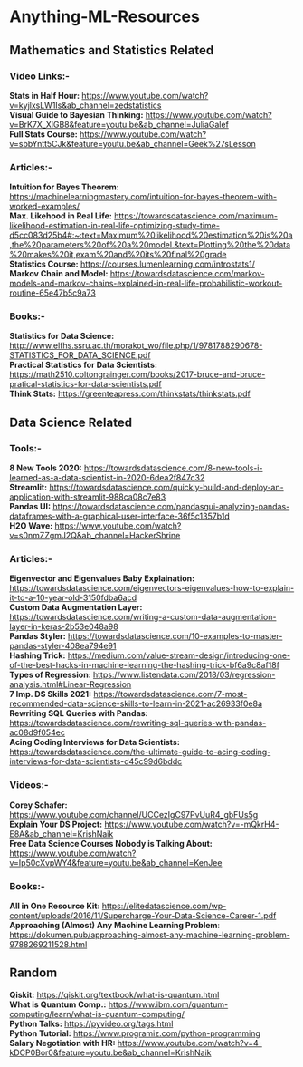 # Anything-ML-Resources
## Mathematics and Statistics Related
### Video Links:-
**Stats in Half Hour:** https://www.youtube.com/watch?v=kyjlxsLW1Is&ab_channel=zedstatistics \
**Visual Guide to Bayesian Thinking:** https://www.youtube.com/watch?v=BrK7X_XlGB8&feature=youtu.be&ab_channel=JuliaGalef \
**Full Stats Course:** https://www.youtube.com/watch?v=sbbYntt5CJk&feature=youtu.be&ab_channel=Geek%27sLesson 

### Articles:-
**Intuition for Bayes Theorem:** https://machinelearningmastery.com/intuition-for-bayes-theorem-with-worked-examples/ \
**Max. Likehood in Real Life:** https://towardsdatascience.com/maximum-likelihood-estimation-in-real-life-optimizing-study-time-d5cc083d25b4#:~:text=Maximum%20likelihood%20estimation%20is%20a,the%20parameters%20of%20a%20model.&text=Plotting%20the%20data%20makes%20it,exam%20and%20its%20final%20grade \
**Statistics Course:** https://courses.lumenlearning.com/introstats1/ \
**Markov Chain and Model:** https://towardsdatascience.com/markov-models-and-markov-chains-explained-in-real-life-probabilistic-workout-routine-65e47b5c9a73

### Books:-
**Statistics for Data Science:** http://www.elfhs.ssru.ac.th/morakot_wo/file.php/1/9781788290678-STATISTICS_FOR_DATA_SCIENCE.pdf \
**Practical Statistics for Data Scientists:** https://math2510.coltongrainger.com/books/2017-bruce-and-bruce-pratical-statistics-for-data-scientists.pdf \
**Think Stats:** https://greenteapress.com/thinkstats/thinkstats.pdf

## Data Science Related
### Tools:-
**8 New Tools 2020:** https://towardsdatascience.com/8-new-tools-i-learned-as-a-data-scientist-in-2020-6dea2f847c32 \
**Streamlit:** https://towardsdatascience.com/quickly-build-and-deploy-an-application-with-streamlit-988ca08c7e83 \
**Pandas UI:** https://towardsdatascience.com/pandasgui-analyzing-pandas-dataframes-with-a-graphical-user-interface-36f5c1357b1d \
**H2O Wave:** https://www.youtube.com/watch?v=s0nmZZgmJ2Q&ab_channel=HackerShrine

### Articles:-
**Eigenvector and Eigenvalues Baby Explaination:** https://towardsdatascience.com/eigenvectors-eigenvalues-how-to-explain-it-to-a-10-year-old-3150fdba6acd \
**Custom Data Augmentation Layer:** https://towardsdatascience.com/writing-a-custom-data-augmentation-layer-in-keras-2b53e048a98 \
**Pandas Styler:** https://towardsdatascience.com/10-examples-to-master-pandas-styler-408ea794e91 \
**Hashing Trick:** https://medium.com/value-stream-design/introducing-one-of-the-best-hacks-in-machine-learning-the-hashing-trick-bf6a9c8af18f \
**Types of Regression:** https://www.listendata.com/2018/03/regression-analysis.html#Linear-Regression \
**7 Imp. DS Skills 2021:** https://towardsdatascience.com/7-most-recommended-data-science-skills-to-learn-in-2021-ac26933f0e8a \
**Rewriting SQL Queries with Pandas:** https://towardsdatascience.com/rewriting-sql-queries-with-pandas-ac08d9f054ec \
**Acing Coding Interviews for Data Scientists:** https://towardsdatascience.com/the-ultimate-guide-to-acing-coding-interviews-for-data-scientists-d45c99d6bddc

### Videos:-
**Corey Schafer:** https://www.youtube.com/channel/UCCezIgC97PvUuR4_gbFUs5g \
**Explain Your DS Project:** https://www.youtube.com/watch?v=-mQkrH4-E8A&ab_channel=KrishNaik \
**Free Data Science Courses Nobody is Talking About:** https://www.youtube.com/watch?v=Ip50cXvpWY4&feature=youtu.be&ab_channel=KenJee

### Books:-
**All in One Resource Kit:** https://elitedatascience.com/wp-content/uploads/2016/11/Supercharge-Your-Data-Science-Career-1.pdf \
**Approaching (Almost) Any Machine Learning Problem**: https://dokumen.pub/approaching-almost-any-machine-learning-problem-9788269211528.html

## Random
**Qiskit:** https://qiskit.org/textbook/what-is-quantum.html \
**What is Quantum Comp.:** https://www.ibm.com/quantum-computing/learn/what-is-quantum-computing/ \
**Python Talks:** https://pyvideo.org/tags.html \
**Python Tutorial:** https://www.programiz.com/python-programming \
**Salary Negotiation with HR:** https://www.youtube.com/watch?v=4-kDCP0Bor0&feature=youtu.be&ab_channel=KrishNaik
